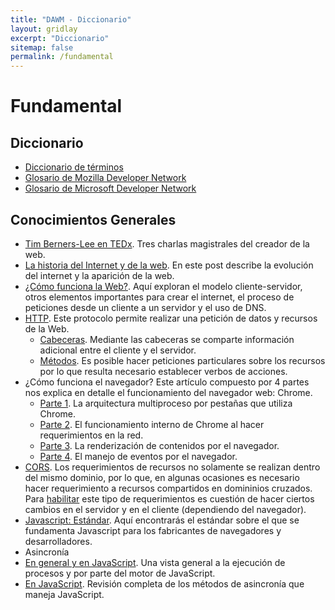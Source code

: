 ```yaml
---
title: "DAWM - Diccionario"
layout: gridlay
excerpt: "Diccionario"
sitemap: false
permalink: /fundamental
---
```


# Fundamental

## Diccionario

* [Diccionario de términos](https://espolec-my.sharepoint.com/:x:/g/personal/aavendan_espol_edu_ec/ESI91alajMhKijs_PrYlIhABzDglcnM6KgPsblpQsfRqdg?e=5De5Wm)
* [Glosario de Mozilla Developer Network](https://developer.mozilla.org/es/docs/Glossary)
* [Glosario de Microsoft Developer Network](https://docs.microsoft.com/en-us/security-updates/glossary/glossary)


## Conocimientos Generales

* [Tim Berners-Lee en TEDx](https://www.ted.com/speakers/tim_berners_lee). Tres charlas magistrales del creador de la web.
* [La historia del Internet y de la web](https://marketing4ecommerce.net/historia-de-internet/). En este post describe la evolución del internet y la aparición de la web.
* [¿Cómo funciona la Web?](https://developer.mozilla.org/es/docs/Learn/Getting_started_with_the_web/C%C3%B3mo_funciona_la_Web). Aquí exploran el modelo cliente-servidor, otros elementos importantes para crear el internet, el proceso de peticiones desde un cliente a un servidor y el uso de DNS.
* [HTTP](https://developer.mozilla.org/es/docs/Web/HTTP/Overview). Este protocolo permite realizar una petición de datos y recursos de la Web.
  * [Cabeceras](https://developer.mozilla.org/es/docs/Web/HTTP/Headers). Mediante las cabeceras se comparte información adicional entre el cliente y el servidor.
  * [Métodos](https://developer.mozilla.org/es/docs/Web/HTTP/Methods). Es posible hacer peticiones particulares sobre los recursos por lo que resulta necesario establecer verbos de acciones.
* ¿Cómo funciona el navegador? Este artículo compuesto por 4 partes nos explica en detalle el funcionamiento del navegador web: Chrome. 
  * [Parte 1](https://developers.google.com/web/updates/2018/09/inside-browser-part1). La arquitectura multiproceso por pestañas que utiliza Chrome.
  * [Parte 2](https://developers.google.com/web/updates/2018/09/inside-browser-part2). El funcionamiento interno de Chrome al hacer requerimientos en la red.
  * [Parte 3](https://developers.google.com/web/updates/2018/09/inside-browser-part3). La renderización de contenidos por el navegador.
  * [Parte 4](https://developers.google.com/web/updates/2018/09/inside-browser-part4). El manejo de eventos por el navegador.
* [CORS](https://developer.mozilla.org/es/docs/Web/HTTP/Access_control_CORS). Los requerimientos de recursos no solamente se realizan dentro del mismo dominio, por lo que, en algunas ocasiones es necesario hacer requerimiento a recursos compartidos en domininios cruzados. Para [habilitar](https://web.dev/cross-origin-resource-sharing/) este tipo de requerimientos es cuestión de hacer ciertos cambios en el servidor y en el cliente (dependiendo del navegador).
* [Javascript: Estándar](https://www.ecma-international.org/publications/standards/Ecma-262.htm). Aquí encontrarás el estándar sobre el que se fundamenta Javascript para los fabricantes de navegadores y desarrolladores.
* Asincronía
 * [En general y en JavaScript](https://lemoncode.net/lemoncode-blog/2018/1/29/javascript-asincrono). Una vista general a la ejecución de procesos y por parte del motor de JavaScript.
 * [En JavaScript](https://javascript.info/async). Revisión completa de los métodos de asincronía que maneja JavaScript.

